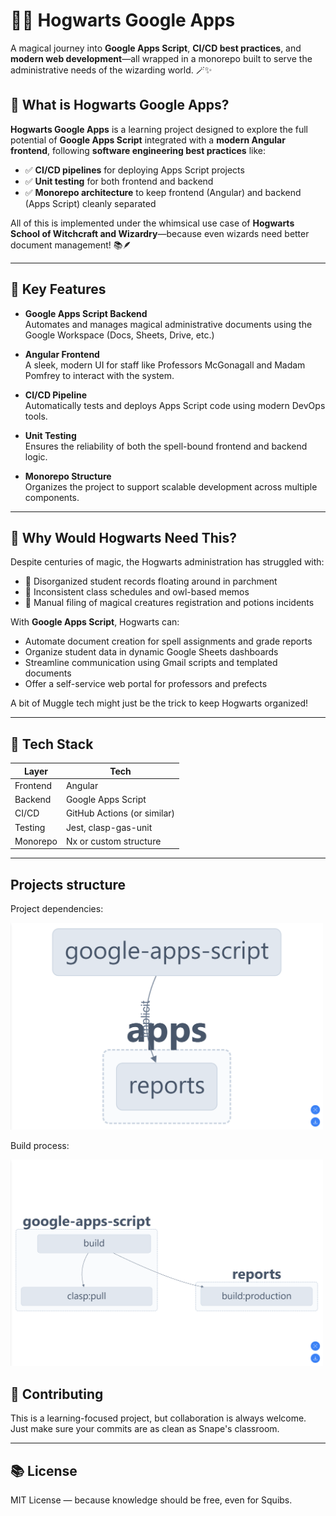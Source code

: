 # 🧙‍♂️ Hogwarts Google Apps

A magical journey into **Google Apps Script**, **CI/CD best practices**, and **modern web development**—all wrapped in a monorepo built to serve the administrative needs of the wizarding world. 🪄✨

## 📝 What is Hogwarts Google Apps?

**Hogwarts Google Apps** is a learning project designed to explore the full potential of **Google Apps Script** integrated with a **modern Angular frontend**, following **software engineering best practices** like:

- ✅ **CI/CD pipelines** for deploying Apps Script projects
- ✅ **Unit testing** for both frontend and backend
- ✅ **Monorepo architecture** to keep frontend (Angular) and backend (Apps Script) cleanly separated

All of this is implemented under the whimsical use case of **Hogwarts School of Witchcraft and Wizardry**—because even wizards need better document management! 📚🪶

---

## 🧰 Key Features

- **Google Apps Script Backend**  
  Automates and manages magical administrative documents using the Google Workspace (Docs, Sheets, Drive, etc.)

- **Angular Frontend**  
  A sleek, modern UI for staff like Professors McGonagall and Madam Pomfrey to interact with the system.

- **CI/CD Pipeline**  
  Automatically tests and deploys Apps Script code using modern DevOps tools.

- **Unit Testing**  
  Ensures the reliability of both the spell-bound frontend and backend logic.

- **Monorepo Structure**  
  Organizes the project to support scalable development across multiple components.

---

## 🧾 Why Would Hogwarts Need This?

Despite centuries of magic, the Hogwarts administration has struggled with:

- 📄 Disorganized student records floating around in parchment
- 🧾 Inconsistent class schedules and owl-based memos
- 📁 Manual filing of magical creatures registration and potions incidents

With **Google Apps Script**, Hogwarts can:

- Automate document creation for spell assignments and grade reports
- Organize student data in dynamic Google Sheets dashboards
- Streamline communication using Gmail scripts and templated documents
- Offer a self-service web portal for professors and prefects

A bit of Muggle tech might just be the trick to keep Hogwarts organized!

---

## 🧪 Tech Stack

| Layer    | Tech                        |
| -------- | --------------------------- |
| Frontend | Angular                     |
| Backend  | Google Apps Script          |
| CI/CD    | GitHub Actions (or similar) |
| Testing  | Jest, clasp-gas-unit        |
| Monorepo | Nx or custom structure      |

---

## Projects structure

Project dependencies:

<img src="docs/images/projects-dependencies-graph.png" alt="Project dependencies Diagram" width="500"/>

Build process:

<img src="docs/images/build-process-graph.png" alt="Build process Diagram" width="500"/>

## 🧹 Contributing

This is a learning-focused project, but collaboration is always welcome. Just make sure your commits are as clean as Snape's classroom.

---

## 📚 License

MIT License — because knowledge should be free, even for Squibs.
